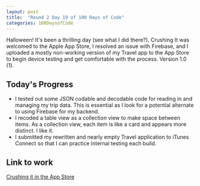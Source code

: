 ```yaml
---
layout: post
title:  "Round 2 Day 19 of 100 Days of Code"
categories: 100DaysofCode
---
```


Halloween! It's been a thrilling day (see what I did there?). Crushing It was welcomed to the Apple App Store, I resolved an issue with Firebase, and I uploaded a mostly non-working version of my Travel app to the App Store to begin device testing and get comfortable with the process. Version 1.0 (1).

## Today's Progress
+ I tested out some JSON codable and decodable code for reading in and managing my trip data. This is essential as I look for a potential alternate to using Firebase for my backend.
+ I recoded a table view as a collection view to make space between items. As a collection view, each item is like a card and appears more distinct. I like it.
+ I submitted my rewritten and nearly empty Travel application to iTunes Connect so that I can practice internal testing each build.


## Link to work
[Crushing it in the App Store](https://itunes.apple.com/us/app/crushing-it/id1301094512?mt=8)